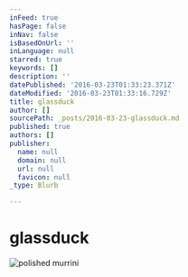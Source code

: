 ```yaml
---
inFeed: true
hasPage: false
inNav: false
isBasedOnUrl: ''
inLanguage: null
starred: true
keywords: []
description: ''
datePublished: '2016-03-23T01:33:23.371Z'
dateModified: '2016-03-23T01:33:16.729Z'
title: glassduck
author: []
sourcePath: _posts/2016-03-23-glassduck.md
published: true
authors: []
publisher:
  name: null
  domain: null
  url: null
  favicon: null
_type: Blurb

---
```

# glassduck
![polished murrini](https://the-grid-user-content.s3-us-west-2.amazonaws.com/96c0b83f-3c87-4962-9b6a-aeab64298d2f.jpg)